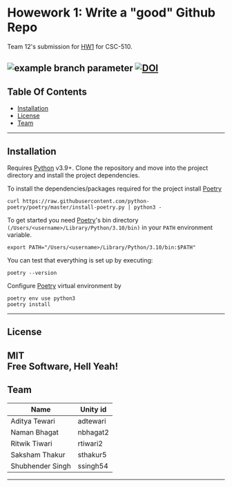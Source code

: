 # Howework 1: Write a "good" Github Repo

Team 12's submission for [HW1](https://github.com/txt/se22/blob/main/docs/hw1.md) for CSC-510.

![example branch parameter](https://github.com/team-12-csc-510/hw1/actions/workflows/main.yml/badge.svg?branch=main)
[![DOI](https://zenodo.org/badge/529930397.svg)](https://zenodo.org/badge/latestdoi/529930397)
----
## Table Of Contents
- [Installation](#installation)
- [License](#license)
- [Team](#team)
----

## Installation

Requires [Python] v3.9+.
Clone the repository and move into the project directory and install the project dependencies. <br>

To install the dependencies/packages required for the project install [Poetry]


```shell
curl https://raw.githubusercontent.com/python-poetry/poetry/master/install-poetry.py | python3 -
```

To get started you need [Poetry]'s bin directory `(/Users/<username>/Library/Python/3.10/bin)` in your `PATH`
environment variable.
```shell
export PATH="/Users/<username>/Library/Python/3.10/bin:$PATH"
```

You can test that everything is set up by executing:
```shell
poetry --version
```

Configure [Poetry] virtual environment by

```shell
poetry env use python3
poetry install
```


----
## License

MIT<br>
**Free Software, Hell Yeah!**
----

## Team
Name  | Unity id
------------- | -------------
Aditya Tewari  | adtewari
Naman Bhagat  | nbhagat2
Ritwik Tiwari  | rtiwari2
Saksham Thakur  | sthakur5
Shubhender Singh  | ssingh54

---

[Python]: <https://python.org>
[Poetry]: <https://python-poetry.org/>
